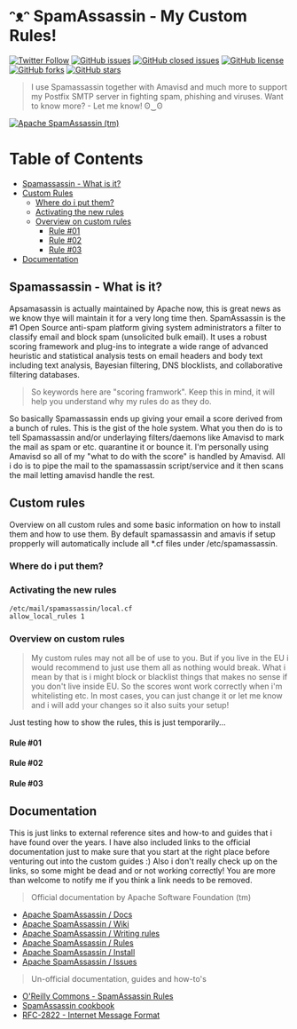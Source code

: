 # ᵔᴥᵔ SpamAssassin - My Custom Rules!

[![Twitter Follow](https://img.shields.io/twitter/follow/davidbl.svg?style=social&label=Follow)](https://twitter.com/davidbl) [![GitHub issues](https://img.shields.io/github/issues/kawaiipantsu/spamassassin-rules.svg)](https://github.com/kawaiipantsu/spamassassin-rules/issues) [![GitHub closed issues](https://img.shields.io/github/issues-closed/kawaiipantsu/spamassassin-rules.svg)](https://github.com/kawaiipantsu/spamassassin-rules/issues) [![GitHub license](https://img.shields.io/github/license/kawaiipantsu/spamassassin-rules.svg)](https://github.com/kawaiipantsu/spamassassin-rules/blob/master/LICENSE) [![GitHub forks](https://img.shields.io/github/forks/kawaiipantsu/spamassassin-rules.svg)](https://github.com/kawaiipantsu/spamassassin-rules/network) [![GitHub stars](https://img.shields.io/github/stars/kawaiipantsu/spamassassin-rules.svg)](https://github.com/kawaiipantsu/spamassassin-rules/stargazers)

> I use Spamassassin together with Amavisd and much more to support my Postfix SMTP server in fighting spam, phishing and viruses. Want to know more? - Let me know! ʘ‿ʘ

[![Apache SpamAssassin (tm)](https://upload.wikimedia.org/wikipedia/commons/thumb/b/b7/SpamAssassin_logo.png/1023px-SpamAssassin_logo.png "Apache SpamAssassin (tm)")](https://spamassassin.apache.org)

# Table of Contents

 * [Spamassassin - What is it?](#spamassassin---what-is-it)
 * [Custom Rules](#custom-rules)
   * [Where do i put them?](#where-do-i-put-them)
   * [Activating the new rules](#activating--the--new--rules)
   * [Overview on custom rules](#overview-on-custom-rules)
     * [Rule #01](#)
     * [Rule #02](#)
     * [Rule #03](#)
 * [Documentation](#documentation)

## Spamassassin - What is it?

Apsamasassin is actually maintained by Apache now, this is great news as we know thye will maintain it for a very long time then. SpamAssassin is the #1 Open Source anti-spam platform giving system administrators a filter to classify email and block spam (unsolicited bulk email). It uses a robust scoring framework and plug-ins to integrate a wide range of advanced heuristic and statistical analysis tests on email headers and body text including text analysis, Bayesian filtering, DNS blocklists, and collaborative filtering databases.

> So keywords here are "scoring framwork". Keep this in mind, it will help you understand why my rules do as they do.

So basically Spamassassin ends up giving your email a score derived from a bunch of rules. This is the gist of the hole system. What you then do is to tell Spamassassin and/or underlaying filters/daemons like Amavisd to mark the mail as spam or etc. quarantine it or bounce it. I'm personally using Amavisd so all of my "what to do with the score" is handled by Amavisd. All i do is to pipe the mail to the spamassassin script/service and it then scans the mail letting amavisd handle the rest.

## Custom rules

Overview on all custom rules and some basic information on how to install them and how to use them. By default spamassassin and amavis if setup propperly will automatically include all *.cf files under /etc/spamassassin.

### Where do i put them?

### Activating the new rules

	/etc/mail/spamassassin/local.cf
	allow_local_rules 1

### Overview on custom rules

> My custom rules may not all be of use to you. But if you live in the EU i would recommend to just use them all as nothing would break. What i mean by that is i might block or blacklist things that makes no sense if you don't live inside EU. So the scores wont work correctly when i'm whitelisting etc. In most cases, you can just change it or let me know and i will add your changes so it also suits your setup!

Just testing how to show the rules, this is just temporarily...

#### Rule #01

#### Rule #02

#### Rule #03

## Documentation

This is just links to external reference sites and how-to and guides that i have found over the years. I have also included links to the official documentation just to make sure that you start at the right place before venturing out into the custom guides :) Also i don't really check up on the links, so some might be dead and or not working correctly! You are more than welcome to notify me if you think a link needs to be removed.

> Official documentation by Apache Software Foundation (tm)

 * [Apache SpamAssassin / Docs](https://spamassassin.apache.org/doc.html)
 * [Apache SpamAssassin / Wiki](http://wiki.apache.org/spamassassin/)
 * [Apache SpamAssassin / Writing rules](https://wiki.apache.org/spamassassin/WritingRules)
 * [Apache SpamAssassin / Rules](https://wiki.apache.org/spamassassin/SpamAssassinRules)
 * [Apache SpamAssassin / Install](http://svn.apache.org/repos/asf/spamassassin/branches/3.4/INSTALL)
 * [Apache SpamAssassin / Issues](http://issues.apache.org/SpamAssassin/)

> Un-official documentation, guides and how-to's

 * [O'Reilly Commons - SpamAssassin Rules](http://commons.oreilly.com/wiki/index.php/SpamAssassin/SpamAssassin_Rules)
 * [SpamAssassin cookbook](http://johnbokma.com/spam/spamassassin-cookbook.html)
 * [RFC-2822 - Internet Message Format](https://tools.ietf.org/html/rfc2822)
